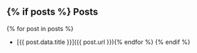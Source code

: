 {% if posts %}
Posts
-----

{% for post in posts %}
- [{{ post.data.title }}]({{ post.url }}){% endfor %}
{% endif %}
